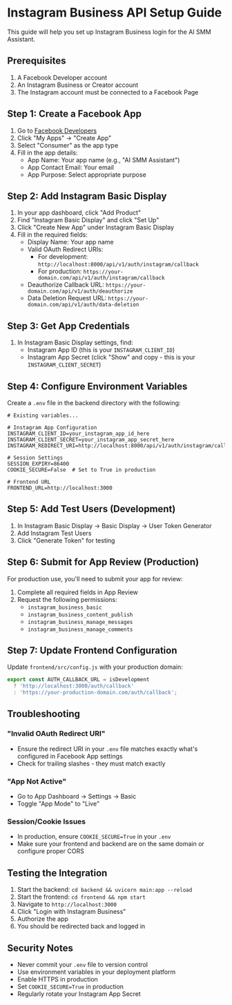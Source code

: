 # Instagram Business API Setup Guide

This guide will help you set up Instagram Business login for the AI SMM Assistant.

## Prerequisites

1. A Facebook Developer account
2. An Instagram Business or Creator account
3. The Instagram account must be connected to a Facebook Page

## Step 1: Create a Facebook App

1. Go to [Facebook Developers](https://developers.facebook.com/)
2. Click "My Apps" → "Create App"
3. Select "Consumer" as the app type
4. Fill in the app details:
   - App Name: Your app name (e.g., "AI SMM Assistant")
   - App Contact Email: Your email
   - App Purpose: Select appropriate purpose

## Step 2: Add Instagram Basic Display

1. In your app dashboard, click "Add Product"
2. Find "Instagram Basic Display" and click "Set Up"
3. Click "Create New App" under Instagram Basic Display
4. Fill in the required fields:
   - Display Name: Your app name
   - Valid OAuth Redirect URIs: 
     - For development: `http://localhost:8000/api/v1/auth/instagram/callback`
     - For production: `https://your-domain.com/api/v1/auth/instagram/callback`
   - Deauthorize Callback URL: `https://your-domain.com/api/v1/auth/deauthorize`
   - Data Deletion Request URL: `https://your-domain.com/api/v1/auth/data-deletion`

## Step 3: Get App Credentials

1. In Instagram Basic Display settings, find:
   - Instagram App ID (this is your `INSTAGRAM_CLIENT_ID`)
   - Instagram App Secret (click "Show" and copy - this is your `INSTAGRAM_CLIENT_SECRET`)

## Step 4: Configure Environment Variables

Create a `.env` file in the backend directory with the following:

```env
# Existing variables...

# Instagram App Configuration
INSTAGRAM_CLIENT_ID=your_instagram_app_id_here
INSTAGRAM_CLIENT_SECRET=your_instagram_app_secret_here
INSTAGRAM_REDIRECT_URI=http://localhost:8000/api/v1/auth/instagram/callback

# Session Settings
SESSION_EXPIRY=86400
COOKIE_SECURE=False  # Set to True in production

# Frontend URL
FRONTEND_URL=http://localhost:3000
```

## Step 5: Add Test Users (Development)

1. In Instagram Basic Display → Basic Display → User Token Generator
2. Add Instagram Test Users
3. Click "Generate Token" for testing

## Step 6: Submit for App Review (Production)

For production use, you'll need to submit your app for review:

1. Complete all required fields in App Review
2. Request the following permissions:
   - `instagram_business_basic`
   - `instagram_business_content_publish`
   - `instagram_business_manage_messages`
   - `instagram_business_manage_comments`

## Step 7: Update Frontend Configuration

Update `frontend/src/config.js` with your production domain:

```javascript
export const AUTH_CALLBACK_URL = isDevelopment
  ? 'http://localhost:3000/auth/callback'
  : 'https://your-production-domain.com/auth/callback';
```

## Troubleshooting

### "Invalid OAuth Redirect URI"
- Ensure the redirect URI in your `.env` file matches exactly what's configured in Facebook App settings
- Check for trailing slashes - they must match exactly

### "App Not Active"
- Go to App Dashboard → Settings → Basic
- Toggle "App Mode" to "Live"

### Session/Cookie Issues
- In production, ensure `COOKIE_SECURE=True` in your `.env`
- Make sure your frontend and backend are on the same domain or configure proper CORS

## Testing the Integration

1. Start the backend: `cd backend && uvicorn main:app --reload`
2. Start the frontend: `cd frontend && npm start`
3. Navigate to `http://localhost:3000`
4. Click "Login with Instagram Business"
5. Authorize the app
6. You should be redirected back and logged in

## Security Notes

- Never commit your `.env` file to version control
- Use environment variables in your deployment platform
- Enable HTTPS in production
- Set `COOKIE_SECURE=True` in production
- Regularly rotate your Instagram App Secret 